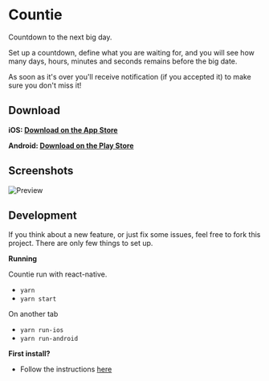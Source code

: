 Countie
=======

Countdown to the next big day.

Set up a countdown, define what you are waiting for, and you will see how many days, hours, minutes and seconds remains before the big date.

As soon as it's over you'll receive notification (if you accepted it) to make sure you don't miss it!

Download
--------

**iOS: [Download on the App Store](https://itunes.apple.com/app/countie/id1292011847)**

**Android: [Download on the Play Store](https://play.google.com/store/apps/details?id=com.countie)**

Screenshots
-----------

![Preview](https://user-images.githubusercontent.com/937328/34644032-fd33c696-f326-11e7-87b3-f3c92bd5176e.png)

Development
-----------

If you think about a new feature, or just fix some issues, feel free to fork this project.
There are only few things to set up.

__Running__

Countie run with react-native.

* `yarn`
* `yarn start`

On another tab

* `yarn run-ios`
* `yarn run-android`

__First install?__

* Follow the instructions [here](http://facebook.github.io/react-native/docs/getting-started.html)
